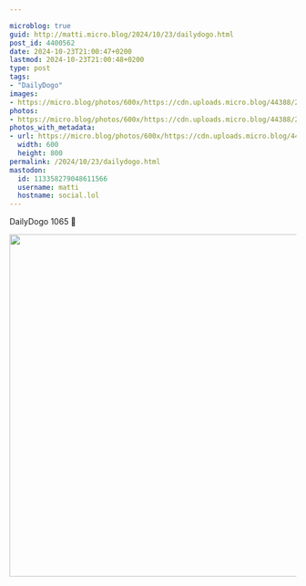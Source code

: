 ```yaml
---

microblog: true
guid: http://matti.micro.blog/2024/10/23/dailydogo.html
post_id: 4400562
date: 2024-10-23T21:00:47+0200
lastmod: 2024-10-23T21:00:48+0200
type: post
tags:
- "DailyDogo"
images:
- https://micro.blog/photos/600x/https://cdn.uploads.micro.blog/44388/2024/6a5294a099b64205bbf9926c3f33bc10.jpg
photos:
- https://micro.blog/photos/600x/https://cdn.uploads.micro.blog/44388/2024/6a5294a099b64205bbf9926c3f33bc10.jpg
photos_with_metadata:
- url: https://micro.blog/photos/600x/https://cdn.uploads.micro.blog/44388/2024/6a5294a099b64205bbf9926c3f33bc10.jpg
  width: 600
  height: 800
permalink: /2024/10/23/dailydogo.html
mastodon:
  id: 113358279048611566
  username: matti
  hostname: social.lol
---
```

DailyDogo 1065 🐶

<img src="/media/uploads/2024/6a5294a099b64205bbf9926c3f33bc10.jpg" width="600" alt="" />
